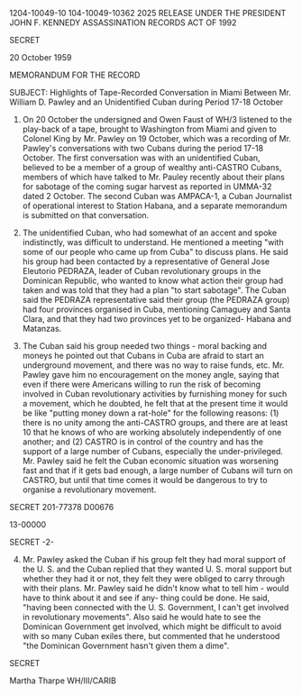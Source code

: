 1204-10049-10
104-10049-10362
2025 RELEASE UNDER THE PRESIDENT JOHN F. KENNEDY ASSASSINATION RECORDS ACT OF 1992

SECRET

20 October 1959

MEMORANDUM FOR THE RECORD

SUBJECT: Highlights of Tape-Recorded Conversation in Miami Between
Mr. William D. Pawley and an Unidentified Cuban during
Period 17-18 October

1. On 20 October the undersigned and Owen Faust of WH/3
listened to the play-back of a tape, brought to Washington from Miami
and given to Colonel King by Mr. Pawley on 19 October, which was a
recording of Mr. Pawley's conversations with two Cubans during the
period 17-18 October. The first conversation was with an unidentified
Cuban, believed to be a member of a group of wealthy anti-CASTRO Cubans,
members of which have talked to Mr. Pauley recently about their
plans for sabotage of the coming sugar harvest as reported in UMMA-32
dated 2 October. The second Cuban was AMPACA-1, a Cuban Journalist
of operational interest to Station Habana, and a separate memorandum
is submitted on that conversation.

2. The unidentified Cuban, who had somewhat of an accent and
spoke indistinctly, was difficult to understand. He mentioned a
meeting "with some of our people who came up from Cuba" to discuss
plans. He said his group had been contacted by a representative of
General Jose Eleutorio PEDRAZA, leader of Cuban revolutionary groups
in the Dominican Republic, who wanted to know what action their group
had taken and was told that they had a plan "to start sabotage". The
Cuban said the PEDRAZA representative said their group (the PEDRAZA
group) had four provinces organised in Cuba, mentioning Camaguey and
Santa Clara, and that they had two provinces yet to be organized-
Habana and Matanzas.

3. The Cuban said his group needed two things - moral backing
and moneys he pointed out that Cubans in Cuba are afraid to start an
underground movement, and there was no way to raise funds, etc. Mr.
Pawley gave him no encouragement on the money angle, saying that even
if there were Americans willing to run the risk of becoming involved
in Cuban revolutionary activities by furnishing money for such a
movement, which he doubted, he felt that at the present time it would
be like "putting money down a rat-hole" for the following reasons:
(1) there is no unity among the anti-CASTRO groups, and there are at
least 10 that he knows of who are working absolutely independently of
one another; and (2) CASTRO is in control of the country and has the
support of a large number of Cubans, especially the under-privileged.
Mr. Pawley said he felt the Cuban economic situation was worsening
fast and that if it gets bad enough, a large number of Cubans will
turn on CASTRO, but until that time comes it would be dangerous to
try to organise a revolutionary movement.

SECRET
201-77378
D00676

13-00000

SECRET
-2-

4. Mr. Pawley asked the Cuban if his group felt they had moral
support of the U. S. and the Cuban replied that they wanted U. S.
moral support but whether they had it or not, they felt they were
obliged to carry through with their plans. Mr. Pawley said he didn't
know what to tell him - would have to think about it and see if any-
thing could be done. He said, "having been connected with the U. S.
Government, I can't get involved in revolutionary movements". Also
said he would hate to see the Dominican Government get involved,
which might be difficult to avoid with so many Cuban exiles there,
but commented that he understood "the Dominican Government hasn't
given them a dime".

SECRET

Martha Tharpe
WH/III/CARIB
